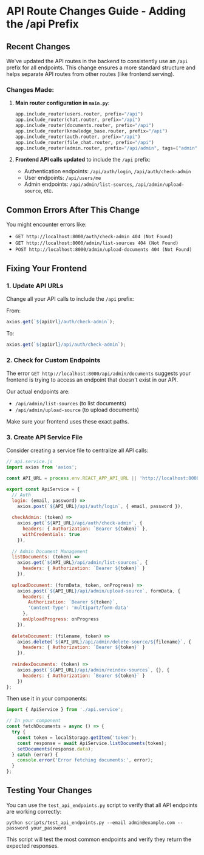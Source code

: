 # API Route Changes Guide - Adding the /api Prefix

## Recent Changes

We've updated the API routes in the backend to consistently use an `/api` prefix for all endpoints. This change ensures a more standard structure and helps separate API routes from other routes (like frontend serving).

### Changes Made:

1. **Main router configuration in `main.py`**:
   ```python
   app.include_router(users.router, prefix="/api")
   app.include_router(chat.router, prefix="/api")
   app.include_router(documents.router, prefix="/api")
   app.include_router(knowledge_base.router, prefix="/api")
   app.include_router(auth.router, prefix="/api")
   app.include_router(file_chat.router, prefix="/api")
   app.include_router(admin.router, prefix="/api/admin", tags=["admin"])
   ```

2. **Frontend API calls updated** to include the `/api` prefix:
   - Authentication endpoints: `/api/auth/login`, `/api/auth/check-admin`
   - User endpoints: `/api/users/me`
   - Admin endpoints: `/api/admin/list-sources`, `/api/admin/upload-source`, etc.

## Common Errors After This Change

You might encounter errors like:
- `GET http://localhost:8000/auth/check-admin 404 (Not Found)`
- `GET http://localhost:8000/admin/list-sources 404 (Not Found)`
- `POST http://localhost:8000/admin/upload-documents 404 (Not Found)`

## Fixing Your Frontend

### 1. Update API URLs

Change all your API calls to include the `/api` prefix:

From:
```javascript
axios.get(`${apiUrl}/auth/check-admin`);
```

To:
```javascript
axios.get(`${apiUrl}/api/auth/check-admin`);
```

### 2. Check for Custom Endpoints

The error `GET http://localhost:8000/api/admin/documents` suggests your frontend is trying to access an endpoint that doesn't exist in our API.

Our actual endpoints are:
- `/api/admin/list-sources` (to list documents)
- `/api/admin/upload-source` (to upload documents)

Make sure your frontend uses these exact paths.

### 3. Create API Service File

Consider creating a service file to centralize all API calls:

```javascript
// api.service.js
import axios from 'axios';

const API_URL = process.env.REACT_APP_API_URL || 'http://localhost:8000';

export const ApiService = {
  // Auth
  login: (email, password) => 
    axios.post(`${API_URL}/api/auth/login`, { email, password }),
  
  checkAdmin: (token) => 
    axios.get(`${API_URL}/api/auth/check-admin`, {
      headers: { Authorization: `Bearer ${token}` },
      withCredentials: true
    }),
  
  // Admin Document Management
  listDocuments: (token) => 
    axios.get(`${API_URL}/api/admin/list-sources`, {
      headers: { Authorization: `Bearer ${token}` }
    }),
  
  uploadDocument: (formData, token, onProgress) => 
    axios.post(`${API_URL}/api/admin/upload-source`, formData, {
      headers: { 
        Authorization: `Bearer ${token}`,
        'Content-Type': 'multipart/form-data'
      },
      onUploadProgress: onProgress
    }),
  
  deleteDocument: (filename, token) => 
    axios.delete(`${API_URL}/api/admin/delete-source/${filename}`, {
      headers: { Authorization: `Bearer ${token}` }
    }),
  
  reindexDocuments: (token) => 
    axios.post(`${API_URL}/api/admin/reindex-sources`, {}, {
      headers: { Authorization: `Bearer ${token}` }
    })
};
```

Then use it in your components:

```javascript
import { ApiService } from './api.service';

// In your component
const fetchDocuments = async () => {
  try {
    const token = localStorage.getItem('token');
    const response = await ApiService.listDocuments(token);
    setDocuments(response.data);
  } catch (error) {
    console.error('Error fetching documents:', error);
  }
};
```

## Testing Your Changes

You can use the `test_api_endpoints.py` script to verify that all API endpoints are working correctly:

```
python scripts/test_api_endpoints.py --email admin@example.com --password your_password
```

This script will test the most common endpoints and verify they return the expected responses.
